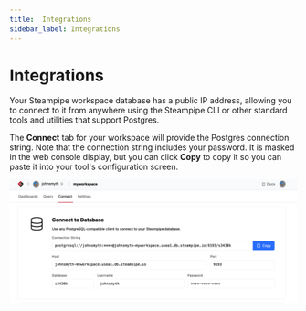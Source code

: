 ```yaml
---
title:  Integrations
sidebar_label: Integrations
---
```


# Integrations

Your Steampipe workspace database has a public IP address, allowing you to connect to it from anywhere using the Steampipe CLI or other standard tools and utilities that support Postgres.

The **Connect** tab for your workspace will provide the Postgres connection string.  Note that the connection string includes your password.  It is masked in the web console display, but you can click **Copy** to copy it so you can paste it into your tool's configuration screen.

<div style={{"marginTop":"1em", "marginBottom":"1em", "width":"90%"}}>
<img src="/images/docs/cloud/int_connecting.png"/>
</div>





